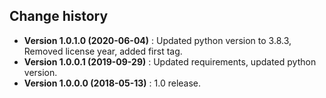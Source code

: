 Change history
--------------

* **Version 1.0.1.0 (2020-06-04)** : Updated python version to 3.8.3, Removed license year, added first tag.
* **Version 1.0.0.1 (2019-09-29)** : Updated requirements, updated python version.
* **Version 1.0.0.0 (2018-05-13)** : 1.0 release.